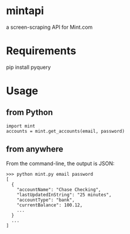mintapi
=======

a screen-scraping API for Mint.com

Requirements
===
pip install pyquery

Usage
===

from Python
---
    import mint
    accounts = mint.get_accounts(email, password)

from anywhere
---
From the command-line, the output is JSON:

    >>> python mint.py email password
    [
      {
        "accountName": "Chase Checking", 
        "lastUpdatedInString": "25 minutes", 
        "accountType": "bank", 
        "currentBalance": 100.12,
        ...
      }
      ...
    ]

